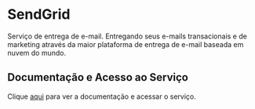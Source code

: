 # SendGrid

Serviço de entrega de e-mail. Entregando seus e-mails transacionais e de marketing através da maior plataforma de entrega de e-mail baseada em nuvem do mundo.

## Documentação e Acesso ao Serviço

Clique [aqui](https://sendgrid.com) para ver a documentação e acessar o serviço.